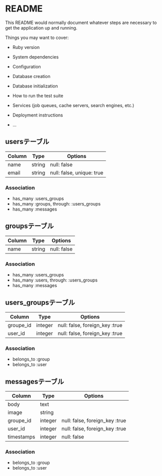 # README

This README would normally document whatever steps are necessary to get the
application up and running.

Things you may want to cover:

* Ruby version

* System dependencies

* Configuration

* Database creation

* Database initialization

* How to run the test suite

* Services (job queues, cache servers, search engines, etc.)

* Deployment instructions

* ...

## usersテーブル

|Column|Type|Options|
|------|----|-------|
|name|string|null: false|
|email|string|null: false, unique: true|

### Association
- has_many :users_groups
- has_many :groups, through: :users_groups
- has_many :messages

## groupsテーブル

|Column|Type|Options|
|------|----|-------|
|name|string|null: false|

### Association
- has_many :users_groups
- has_many :users, through: :users_groups
- has_many :messages


## users_groupsテーブル

|Column|Type|Options|
|------|----|-------|
|groupe_id|integer|null: false, foreign_key :true|
|user_id|integer|null: false, foreign_key :true|

### Association
- belongs_to :group
- belongs_to :user

## messagesテーブル

|Column|Type|Options|
|------|----|-------|
|body|text||
|image|string| |
|groupe_id|integer|null: false, foreign_key :true|
|user_id|integer|null: false, foreign_key :true|
|timestamps |integer|null: false|


### Association
- belongs_to :group
- belongs_to :user

